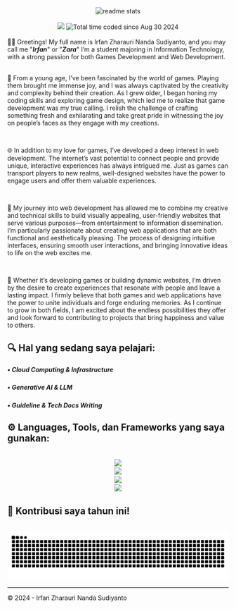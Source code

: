 <div align="center">
  <img width=500 src="https://github-readme-stats.vercel.app/api?username=tutupharirabu&count_private=true&show_icons=true&theme=react&border_radius=10" alt="readme stats" />
  
  <br>
  <br>
  
  <img src="https://visitor-badge.laobi.icu/badge?page_id=tutupharirabu.visitor-badge&left_text=Profile%20Views" />
  <img src="https://wakatime.com/badge/user/4ed81c28-2c72-4315-a893-295904236490.svg" alt="Total time coded since Aug 30 2024" />
</div>

<br>

<div>
  👋🏻 Greetings! My full name is Irfan Zharauri Nanda Sudiyanto, and you may call me "<b><i>Irfan</i></b>" or "<b><i>Zara</i></b>" I’m a student majoring in Information Technology, with a strong passion for both Games Development and Web Development.

  <br>
  <br>

  🌱 From a young age, I’ve been fascinated by the world of games. Playing them brought me immense joy, and I was always captivated by the creativity and complexity behind their creation. As I grew older, I began honing my coding skills and exploring game design, which led me to realize that game development was my true calling. I relish the challenge of crafting something fresh and exhilarating and take great pride in witnessing the joy on people’s faces as they engage with my creations.

  <br>

  🌐 In addition to my love for games, I’ve developed a deep interest in web development. The internet’s vast potential to connect people and provide unique, interactive experiences has always intrigued me. Just as games can transport players to new realms, well-designed websites have the power to engage users and offer them valuable experiences.

  <br>

   🚀 My journey into web development has allowed me to combine my creative and technical skills to build visually appealing, user-friendly websites that serve various purposes—from entertainment to information dissemination. I’m particularly passionate about creating web applications that are both functional and aesthetically pleasing. The process of designing intuitive interfaces, ensuring smooth user interactions, and bringing innovative ideas to life on the web excites me.

  <br>

  💫 Whether it’s developing games or building dynamic websites, I’m driven by the desire to create experiences that resonate with people and leave a lasting impact. I firmly believe that both games and web applications have the power to unite individuals and forge enduring memories. As I continue to grow in both fields, I am excited about the endless possibilities they offer and look forward to contributing to projects that bring happiness and value to others.
</div>

<h2 align="left">🔍 Hal yang sedang saya pelajari:</h2>

<div margin-left: 100px>
    <h5> &bull; Cloud Computing & Infrastructure </h5> 
    <h5> &bull; Generative AI & LLM </h5> 
    <h5> &bull; Guideline & Tech Docs Writing </h5> 
</div>

<h2 align="left">⚙️ Languages, Tools, dan Frameworks yang saya gunakan:</h2>

<br>
<div align="center">
    <img src="https://skillicons.dev/icons?i=mysql,postgres" /><br>
    <img src="https://skillicons.dev/icons?i=figma,ai,ps" /><br>
    <img src="https://skillicons.dev/icons?i=html,css,vue,bootstrap,js,laravel" /><br>
    <img src="https://skillicons.dev/icons?i=git,github,vscode,postman,docker,kubernetes,aws,gcp" /><br>
<!--     <img src="https://skillicons.dev/icons?i=mysql,mongodb,postgres,sqlite" /><br> -->
<!--     <img src="https://skillicons.dev/icons?i=git,github,vscode,postman,docker,kubernetes,aws,gcp" /><br> -->
<!--     <img src="https://skillicons.dev/icons?i=html,css,react,vue,bootstrap,js,jquery,express,nodejs,laravel" /><br> -->
</div>

<h2 align="left">🐍 Kontribusi saya tahun ini!</h2>

<br>

<div align="center">
<picture>
  <source media="(prefers-color-scheme: dark)" srcset="https://raw.githubusercontent.com/tutupharirabu/tutupharirabu/output/github-contribution-grid-snake-dark.svg">
  <source media="(prefers-color-scheme: light)" srcset="https://raw.githubusercontent.com/tutupharirabu/tutupharirabu/output/github-contribution-grid-snake.svg">
  <img alt="github contribution grid snake animation" src="https://raw.githubusercontent.com/tutupharirabu/tutupharirabu/output/github-contribution-grid-snake.svg">
</picture>
</div>

<hr>

©️ 2024 - Irfan Zharauri Nanda Sudiyanto



